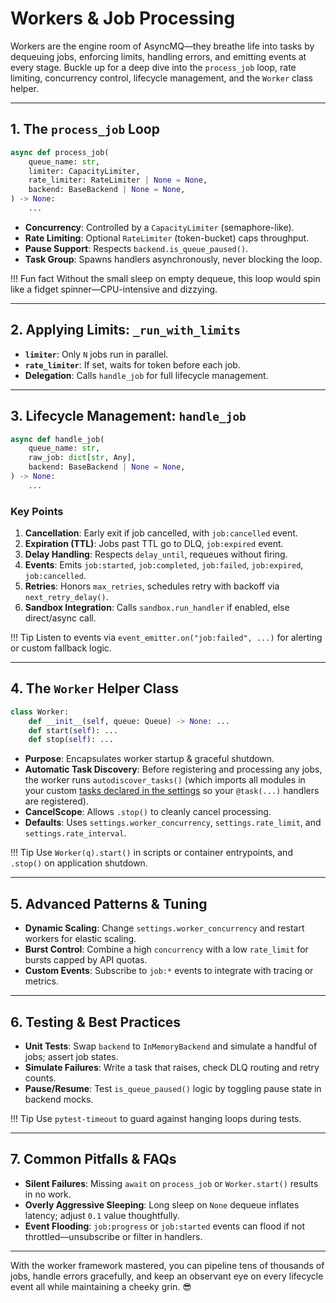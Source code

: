 # Workers & Job Processing

Workers are the engine room of AsyncMQ—they breathe life into tasks by dequeuing jobs, enforcing limits, handling errors,
and emitting events at every stage. Buckle up for a deep dive into the `process_job` loop, rate limiting,
concurrency control, lifecycle management, and the `Worker` class helper.

---

## 1. The `process_job` Loop

```python
async def process_job(
    queue_name: str,
    limiter: CapacityLimiter,
    rate_limiter: RateLimiter | None = None,
    backend: BaseBackend | None = None,
) -> None:
    ...
```

* **Concurrency**: Controlled by a `CapacityLimiter` (semaphore-like).
* **Rate Limiting**: Optional `RateLimiter` (token-bucket) caps throughput.
* **Pause Support**: Respects `backend.is_queue_paused()`.
* **Task Group**: Spawns handlers asynchronously, never blocking the loop.

!!! Fun fact
    Without the small sleep on empty dequeue, this loop would spin like a fidget spinner—CPU-intensive and dizzying.

---

## 2. Applying Limits: `_run_with_limits`

* **`limiter`**: Only `N` jobs run in parallel.
* **`rate_limiter`**: If set, waits for token before each job.
* **Delegation**: Calls `handle_job` for full lifecycle management.

---

## 3. Lifecycle Management: `handle_job`

```python
async def handle_job(
    queue_name: str,
    raw_job: dict[str, Any],
    backend: BaseBackend | None = None,
) -> None:
    ...
```

### Key Points

1. **Cancellation**: Early exit if job cancelled, with `job:cancelled` event.
2. **Expiration (TTL)**: Jobs past TTL go to DLQ, `job:expired` event.
3. **Delay Handling**: Respects `delay_until`, requeues without firing.
4. **Events**: Emits `job:started`, `job:completed`, `job:failed`, `job:expired`, `job:cancelled`.
5. **Retries**: Honors `max_retries`, schedules retry with backoff via `next_retry_delay()`.
6. **Sandbox Integration**: Calls `sandbox.run_handler` if enabled, else direct/async call.

!!! Tip
Listen to events via `event_emitter.on("job:failed", ...)` for alerting or custom fallback logic.

---

## 4. The `Worker` Helper Class

```python
class Worker:
    def __init__(self, queue: Queue) -> None: ...
    def start(self): ...
    def stop(self): ...
```

* **Purpose**: Encapsulates worker startup & graceful shutdown.
* **Automatic Task Discovery**: Before registering and processing any jobs, the worker runs `autodiscover_tasks()`
(which imports all modules in your custom [tasks declared in the settings](./settings.md) so your `@task(...)`
handlers are registered).
* **CancelScope**: Allows `.stop()` to cleanly cancel processing.
* **Defaults**: Uses `settings.worker_concurrency`, `settings.rate_limit`, and `settings.rate_interval`.

!!! Tip
    Use `Worker(q).start()` in scripts or container entrypoints, and `.stop()` on application shutdown.

---

## 5. Advanced Patterns & Tuning

* **Dynamic Scaling**: Change `settings.worker_concurrency` and restart workers for elastic scaling.
* **Burst Control**: Combine a high `concurrency` with a low `rate_limit` for bursts capped by API quotas.
* **Custom Events**: Subscribe to `job:*` events to integrate with tracing or metrics.

---

## 6. Testing & Best Practices

* **Unit Tests**: Swap `backend` to `InMemoryBackend` and simulate a handful of jobs; assert job states.
* **Simulate Failures**: Write a task that raises, check DLQ routing and retry counts.
* **Pause/Resume**: Test `is_queue_paused()` logic by toggling pause state in backend mocks.

!!! Tip
    Use `pytest-timeout` to guard against hanging loops during tests.

---

## 7. Common Pitfalls & FAQs

* **Silent Failures**: Missing `await` on `process_job` or `Worker.start()` results in no work.
* **Overly Aggressive Sleeping**: Long sleep on `None` dequeue inflates latency; adjust `0.1` value thoughtfully.
* **Event Flooding**: `job:progress` or `job:started` events can flood if not throttled—unsubscribe or filter in handlers.

---

With the worker framework mastered, you can pipeline tens of thousands of jobs, handle errors gracefully,
and keep an observant eye on every lifecycle event all while maintaining a cheeky grin. 😎
